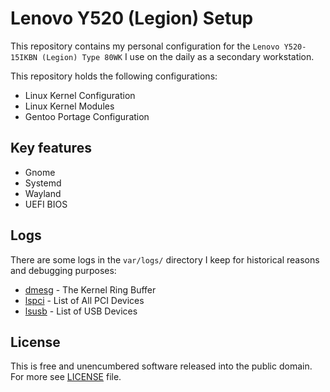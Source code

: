 # Lenovo Y520 (Legion) Setup

This repository contains my personal configuration for the
`Lenovo Y520-15IKBN (Legion) Type 80WK` I use on the daily as
a secondary workstation.

This repository holds the following configurations:

- Linux Kernel Configuration
- Linux Kernel Modules
- Gentoo Portage Configuration

## Key features

- Gnome
- Systemd
- Wayland
- UEFI BIOS

## Logs

There are some logs in the `var/logs/` directory I keep for historical reasons
and debugging purposes:

- [dmesg](./var/logs/dmesg) - The Kernel Ring Buffer
- [lspci](./var/logs/lspci) - List of All PCI Devices
- [lsusb](./var/logs/lsusb) - List of USB Devices

## License

This is free and unencumbered software released into the public domain.
For more see [LICENSE](./LICENSE) file.
